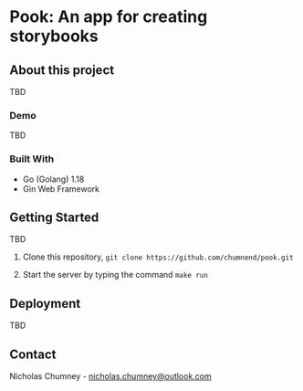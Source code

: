 # Pook: An app for creating storybooks

## About this project
TBD

### Demo
TBD

### Built With
- Go (Golang) 1.18
- Gin Web Framework

## Getting Started
TBD

1) Clone this repository, `git clone https://github.com/chumnend/pook.git`

2) Start the server by typing the command `make run`

## Deployment 
TBD

## Contact
Nicholas Chumney - [nicholas.chumney@outlook.com](nicholas.chumney@outlook.com) 
